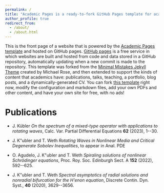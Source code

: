```yaml
---
permalink: /
title: "Academic Pages is a ready-to-fork GitHub Pages template for academic personal websites"
author_profile: true
redirect_from: 
  - /about/
  - /about.html
---
```


This is the front page of a website that is powered by the [Academic Pages template](https://github.com/academicpages/academicpages.github.io) and hosted on GitHub pages. [GitHub pages](https://pages.github.com) is a free service in which websites are built and hosted from code and data stored in a GitHub repository, automatically updating when a new commit is made to the repository. This template was forked from the [Minimal Mistakes Jekyll Theme](https://mmistakes.github.io/minimal-mistakes/) created by Michael Rose, and then extended to support the kinds of content that academics have: publications, talks, teaching, a portfolio, blog posts, and a dynamically-generated CV. You can fork [this template](https://github.com/academicpages/academicpages.github.io) right now, modify the configuration and markdown files, add your own PDFs and other content, and have your own site for free, with no ads!

Publications
======
- J. Kübler
  *On the spectrum of a mixed-type operator with applications to rotating waves*,
  Calc. Var. Partial Differential Equations **62** (2023), 1--30.

- J. K\"ubler and T. Weth
  *Rotating Waves in Nonlinear Media and Critical Degenerate Sobolev Inequalities*,
  to appear in Anal. PDE

- O. Agudelo, J. K\"ubler and T. Weth
  *Spiraling solutions of nonlinear Schrödinger equations*,
  Proc. Roy. Soc. Edinburgh Sect. A **152** (2022), 592--625.

- J. K\"ubler and T. Weth
  *Spectral asymptotics of radial solutions and nonradial bifurcation for the H\'enon equation*,
  Discrete Contin. Dyn. Syst., **40** (2020), 3629--3656. 

